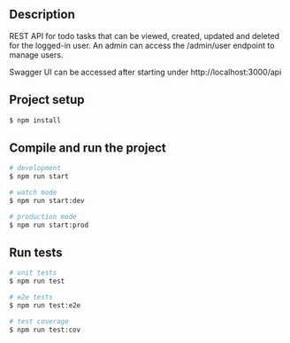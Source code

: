 ## Description

REST API for todo tasks that can be viewed, created, updated and deleted for the logged-in user.
An admin can access the /admin/user endpoint to manage users.

Swagger UI can be accessed after starting under http://localhost:3000/api

## Project setup

```bash
$ npm install
```

## Compile and run the project

```bash
# development
$ npm run start

# watch mode
$ npm run start:dev

# production mode
$ npm run start:prod
```

## Run tests

```bash
# unit tests
$ npm run test

# e2e tests
$ npm run test:e2e

# test coverage
$ npm run test:cov
```
